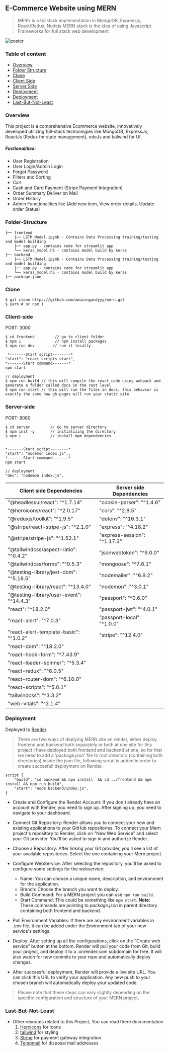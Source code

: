 ## E-Commerce Website using MERN

> MERN is a fullstack implementation in MongoDB, Expressjs, React/Redux, Nodejs
MERN stack is the idea of using Javascript Frameworks for full stack web development

![poster](https://)

### Table of content
* [Overview](#Overview)
* [Folder Structure](#Folder-Structure)
* [Clone](#Clone)
* [Client Side](#Clien-side)
* [Server Side](#Server-side)
* [Deployment](#Deployment)
* [Deployment](#Deployment)
* [Last-But-Not-Least](#Last-But-Not-Least)

### Overview

This project is a comprehensive Ecommerce website, innovatively developed utilizing full-stack technologies like MongoDB, ExpressJs, ReactJs (Redux for state management), odeJs and tailwind for UI.

##### Fuctionalities:

- User Registration
- User Login/Admin Login
- Forgot Password
- Filters and Sorting
- Cart 
- Cash and Card Payment (Stripe Payment Integration)
- Order Summary Deliver on Mail
- Order History
- Admin Functionalities like (Add new item, View order details, Update order Status)

### Folder-Structure

```
├── frontend
    ├── LSTM Model.ipynb - Contains Data Processing training/testing and model building
    ├── app.py - contains code for streamlit app 
    └── keras_model.h5 - contains model build by keras
├── backend
    ├── LSTM Model.ipynb - Contains Data Processing training/testing and model building
    ├── app.py - contains code for streamlit app 
    └── keras_model.h5 - contains model build by keras
├── package.json
```
    


### Clone
```terminal
$ git clone https://github.com/amazingandyyy/mern.git
$ yarn # or npm i
```

### Client-side
PORT: 3000
```terminal
$ cd frontend         // go to client folder
$ npm i               // npm install packages
$ npm run dev        // run it locally

 *-------Start script--------*
"start": "react-scripts start",
*-------Start command-------*
npm start

// deployment
$ npm run build // this will compile the react code using webpack and generate a folder called docs in the root level
$ npm run start // this will run the files in docs, this behavior is exactly the same how gh-pages will run your static site
```

### Server-side
PORT: 8080
```terminal
$ cd server         // Go to server directory
$ npm init -y       // initializing the directory
$ npm i             // install npm dependencies


*-------Start script--------*
"start": "nodemon index.js",,
*-------Start command-------*
npm start

// deployment
"dev": "nodemon index.js",
```

| Client side Dependencies | Server side Dependencies |
|--------------------------|--------------------------|
| "@headlessui/react": "^1.7.14" | "cookie-parser": "^1.4.6" |
| "@heroicons/react": "^2.0.17" | "cors": "^2.8.5" |
| "@reduxjs/toolkit": "^1.9.5" | "dotenv": "^16.3.1" |
| "@stripe/react-stripe-js": "^2.1.0" | "express": "^4.18.2" |
| "@stripe/stripe-js": "^1.52.1" | "express-session": "^1.17.3" |
| "@tailwindcss/aspect-ratio": "^0.4.2" | "jsonwebtoken": "^9.0.0" |
| "@tailwindcss/forms": "^0.5.3" | "mongoose": "^7.6.1" |
| "@testing-library/jest-dom": "^5.16.5" | "nodemailer": "^6.9.2" |
| "@testing-library/react": "^13.4.0" | "nodemon": "^3.0.1" |
| "@testing-library/user-event": "^14.4.3" | "passport": "^0.6.0" |
| "react": "^18.2.0" | "passport-jwt": "^4.0.1" |
| "react-alert": "^7.0.3" | "passport-local": "^1.0.0" |
| "react-alert-template-basic": "^1.0.2" | "stripe": "^12.4.0" |
| "react-dom": "^18.2.0" |
| "react-hook-form": "^7.43.9" |
| "react-loader-spinner": "^5.3.4" |
| "react-redux": "^8.0.5" |
| "react-router-dom": "^6.10.0" |
| "react-scripts": "^5.0.1" |
| "tailwindcss": "^3.3.2" |
| "web-vitals": "^2.1.4" |

### Deployment
Deployed to [Render](https://ecommercemern-0xu8.onrender.com/)
> There are two ways of deplying MERN site on render, either deploy frontend and backend both separately or both at one site
for this project I have deployed both frontend and backend at one, so for that we need to add a 'package.json' file to root directory (containing both directories) inside the json file, following script is added in order to create succesfull deployment on Render.
```terminal
script {
    "build": "cd backend && npm install  && cd ../frontend && npm install && npm run build",
    "start": "node backend/index.js",
}
```

- Create and Configure the Render Account: If you don't already have an account with Render, you need to sign up. After signing up, you need to navigate to your dashboard.

- Connect Git Repository: Render allows you to connect your new and existing applications to your GitHub repositories. To connect your Mern project's repository to Render, click on "New Web Service" and select your Git provider. You'll be asked to sign in and authorize Render.

- Choose a Repository: After linking your Git provider, you'll see a list of your available repositories. Select the one containing your Mern project.

- Configure WebService: After selecting the repository, you'll be asked to configure some settings for the webservice:

   - Name: You can choose a unique name, description, and environment for the application.
   - Branch: Choose the branch you want to deploy.
   - Build Command: For a MERN project you can use `npm run build`.
   - Start Command: This could be something like `npm start`.
   **Note:** These commands are pointing to *package.json* in parent directory containing both frontend and backend.
   
- Pull Environment Variables: If there are any environment variables in .env file, it can be added under the Environment tab of your new service's settings.

- Deploy: After setting up all the configurations, click on the "Create web service" button at the bottom. Render will pull your code from Git, build your project, and deploy it to a .onrender.com subdomain for free. It will also watch for new commits to your repo and automatically deploy changes.

- After successful deployment, Render will provide a live site URL. You can click this URL to verify your application. Any new push to your chosen branch will automatically deploy your updated code.

>Please note that these steps can vary slightly depending on the specific configuration and structure of your MERN project.

### Last-But-Not-Least
- Other resorces related to this Project, You can read there documentation
    1. [Heroicons](https://heroicons.com/) for icons
    2. [tailwind](https://tailwindcss.com/docs/guides/create-react-app) for styling
    3. [Stripe](https://stripe.com/docs/development/quickstart?lang=node) for payment gateway integration
    4. [Tempmail](temp-mail.org/en/) for disposal mail addresses

